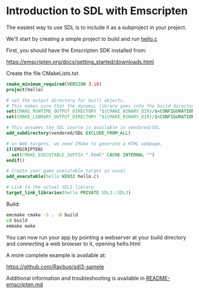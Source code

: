
# Introduction to SDL with Emscripten

The easiest way to use SDL is to include it as a subproject in your project.

We'll start by creating a simple project to build and run [hello.c](hello.c)

First, you should have the Emscripten SDK installed from:

https://emscripten.org/docs/getting_started/downloads.html

Create the file CMakeLists.txt
```cmake
cmake_minimum_required(VERSION 3.16)
project(hello)

# set the output directory for built objects.
# This makes sure that the dynamic library goes into the build directory automatically.
set(CMAKE_RUNTIME_OUTPUT_DIRECTORY "${CMAKE_BINARY_DIR}/$<CONFIGURATION>")
set(CMAKE_LIBRARY_OUTPUT_DIRECTORY "${CMAKE_BINARY_DIR}/$<CONFIGURATION>")

# This assumes the SDL source is available in vendored/SDL
add_subdirectory(vendored/SDL EXCLUDE_FROM_ALL)

# on Web targets, we need CMake to generate a HTML webpage. 
if(EMSCRIPTEN)
  set(CMAKE_EXECUTABLE_SUFFIX ".html" CACHE INTERNAL "")
endif()

# Create your game executable target as usual
add_executable(hello WIN32 hello.c)

# Link to the actual SDL3 library.
target_link_libraries(hello PRIVATE SDL3::SDL3)
```

Build:
```sh
emcmake cmake -S . -B build
cd build
emmake make
```

You can now run your app by pointing a webserver at your build directory and connecting a web browser to it, opening hello.html

A more complete example is available at:

https://github.com/Ravbug/sdl3-sample

Additional information and troubleshooting is available in [README-emscripten.md](README-emscripten.md)
